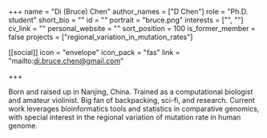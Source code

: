 +++
name = "Di (Bruce) Chen"
author_names = ["D Chen"]
role = "Ph.D. student"
short_bio = ""
id = ""
portrait = "bruce.png"
interests = ["", ""]
cv_link = ""
personal_website = ""
sort_position = 100
is_former_member = false
projects = ["regional_variation_in_mutation_rates"]

[[social]]
    icon = "envelope"
    icon_pack = "fas"
    link = "mailto:di.bruce.chen@gmail.com"

+++

Born and raised up in Nanjing, China. Trained as a computational
biologist and amateur violinist. Big fan of backpacking, sci-fi,
and research. Current work leverages bioinformatics tools and
statistics in comparative genomics, with special interest in the
regional variation of mutation rate in human genome.

